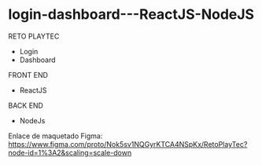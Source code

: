 # login-dashboard---ReactJS-NodeJS
RETO PLAYTEC
- Login
- Dashboard

FRONT END
- ReactJS

BACK END
- NodeJs

Enlace de maquetado Figma:
https://www.figma.com/proto/Nok5sv1NQGyrKTCA4NSpKx/RetoPlayTec?node-id=1%3A2&scaling=scale-down
